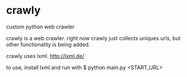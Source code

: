 # crawly
custom python web crawler

crawly is a web crawler. right now crawly just collects uniques urls, but other functionality is being added.

crawly uses lxml. http://lxml.de/

to use, install lxml and run with $ python main.py <START_URL> 

